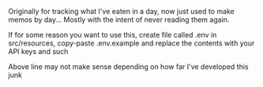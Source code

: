 Originally for tracking what I've eaten in a day, now just used to make memos by day... Mostly with the intent of never reading them again.

If for some reason you want to use this, create file called .env in src/resources, copy-paste .env.example and replace the contents with your API keys and such

Above line may not make sense depending on how far I've developed this junk